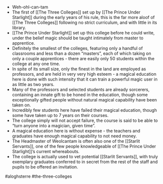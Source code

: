 * Weh-ohl-can-tam
* The first of [[The Three Colleges]] set up by [[The Prince Under Starlight]] during the early years of his rule, this is the far more aloof of [[The Three Colleges]] following no strict curriculum, and with little in its library.
* [[The Prince Under Starlight]] set up this college before he could write, under the belief magic should be taught intimately from master to apprentice.
* Definitely the smallest of the colleges, featuring only a handful of classrooms and less than a dozen “masters”, each of which taking on only a couple apprentices - there are easily only 50 students within the college at any one time.
* In spite of its small size, only the finest in the land are employed as professors, and are held in very very high esteem - a magical education here is done with such intensity that it can train a powerful magic user in as little as two years.
* Many of the professors and selected students are already sorcerers, containing an innate gift to be honed in the education, though some exceptionally gifted people without natural magical capability have been taken on.
* Incredibly few students here have failed their magical education, though some have taken up to 7 years on their courses.
* The college simply will not accept failure, the course is said to be able to “turn anyone into a magician, given time”.
* A magical education here is without expense - the teachers and graduates have enough magical capability to not need money.
* The Headmaster of Weolcantam is often also one of the [[Starlit Servants]], one of the few people knowledgeable of [[The Prince Under Starlight]]’s current whereabouts.
* The college is actually used to vet potential [[Starlit Servants]], with truly exemplary graduates conferred to in secret from the rest of the staff and pupils to be offered an invitation.

#aloghsterre #the-three-colleges
